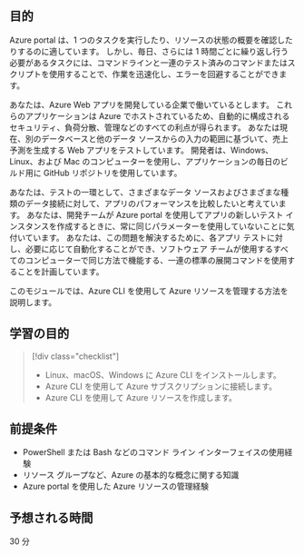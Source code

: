## <a name="motivation"></a>目的
Azure portal は、1 つのタスクを実行したり、リソースの状態の概要を確認したりするのに適しています。 しかし、毎日、さらには 1 時間ごとに繰り返し行う必要があるタスクには、コマンドラインと一連のテスト済みのコマンドまたはスクリプトを使用することで、作業を迅速化し、エラーを回避することができます。 

あなたは、Azure Web アプリを開発している企業で働いているとします。 これらのアプリケーションは Azure でホストされているため、自動的に構成されるセキュリティ、負荷分散、管理などのすべての利点が得られます。 あなたは現在、別のデータベースと他のデータ ソースからの入力の範囲に基づいて、売上予測を生成する Web アプリをテストしています。 開発者は、Windows、Linux、および Mac のコンピューターを使用し、アプリケーションの毎日のビルド用に GitHub リポジトリを使用しています。 

あなたは、テストの一環として、さまざまなデータ ソースおよびさまざまな種類のデータ接続に対して、アプリのパフォーマンスを比較したいと考えています。 あなたは、開発チームが Azure portal を使用してアプリの新しいテスト インスタンスを作成するときに、常に同じパラメーターを使用していないことに気付いています。 あなたは、この問題を解決するために、各アプリ テストに対し、必要に応じて自動化することができ、ソフトウェア チームが使用するすべてのコンピューターで同じ方法で機能する、一連の標準の展開コマンドを使用することを計画しています。

このモジュールでは、Azure CLI を使用して Azure リソースを管理する方法を説明します。 

## <a name="learning-objectives"></a>学習の目的
> [!div class="checklist"]
> * Linux、macOS、Windows に Azure CLI をインストールします。
> * Azure CLI を使用して Azure サブスクリプションに接続します。
> * Azure CLI を使用して Azure リソースを作成します。

## <a name="prerequisites"></a>前提条件
- PowerShell または Bash などのコマンド ライン インターフェイスの使用経験
- リソース グループなど、Azure の基本的な概念に関する知識
- Azure portal を使用した Azure リソースの管理経験

## <a name="expected-duration"></a>予想される時間

30 分